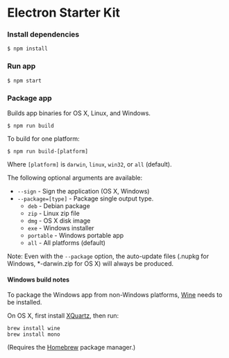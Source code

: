 # Electron Starter Kit

### Install dependencies

```
$ npm install
```

### Run app

```
$ npm start
```

### Package app

Builds app binaries for OS X, Linux, and Windows.

```
$ npm run build
```

To build for one platform:

```
$ npm run build-[platform]
```

Where `[platform]` is `darwin`, `linux`, `win32`, or `all` (default).

The following optional arguments are available:

- `--sign` - Sign the application (OS X, Windows)
- `--package=[type]` - Package single output type.
   - `deb` - Debian package
   - `zip` - Linux zip file
   - `dmg` - OS X disk image
   - `exe` - Windows installer
   - `portable` - Windows portable app
   - `all` - All platforms (default)

Note: Even with the `--package` option, the auto-update files (.nupkg for Windows, *-darwin.zip for OS X) will always be produced.

#### Windows build notes

To package the Windows app from non-Windows platforms, [Wine](https://www.winehq.org/) needs
to be installed.

On OS X, first install [XQuartz](http://www.xquartz.org/), then run:

```
brew install wine
brew install mono
```

(Requires the [Homebrew](http://brew.sh/) package manager.)